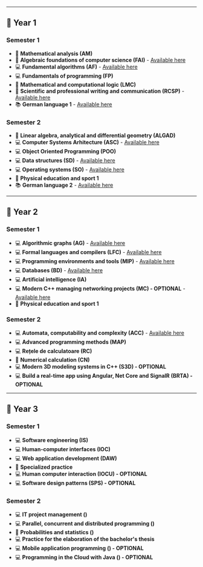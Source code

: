 
---

## 📅 **Year 1**

### Semester 1
- 🧮 **Mathematical analysis (AM)**  
- 🧮 **Algebraic foundations of computer science (FAI)** - [Available here](https://github.com/RalucaDavid/UNITBV-Info-Resources/tree/main/Year-1/Semester-1/FAI)
- 💻 **Fundamental algorithms (AF)** - [Available here](https://github.com/RalucaDavid/UNITBV-Info-Resources/tree/main/Year-1/Semester-1/AF)
- 💻 **Fundamentals of programming (FP)**  
- 🧮 **Mathematical and computational logic (LMC)** 
- 📝 **Scientific and professional writing and communication (RCSP)** - [Available here](https://github.com/RalucaDavid/UNITBV-Info-Resources/tree/main/Year-1/Semester-1/RCSP)
- 📚 **German language 1** - [Available here](https://github.com/RalucaDavid/UNITBV-Info-Resources/tree/main/Year-1/Semester-1/GERMAN)

### Semester 2
- 🧮 **Linear algebra, analytical and differential geometry (ALGAD)**  
- 💻 **Computer Systems Arhitecture (ASC)** - [Available here](https://github.com/RalucaDavid/UNITBV-Info-Resources/tree/main/Year-1/Semester-2/ASC)
- 💻 **Object Oriented Programming (POO)**
- 💻 **Data structures (SD)** - [Available here](https://github.com/RalucaDavid/UNITBV-Info-Resources/tree/main/Year-1/Semester-2/SD)
- 💻 **Operating systems (SO)** - [Available here](https://github.com/RalucaDavid/UNITBV-Info-Resources/tree/main/Year-1/Semester-2/SO)
- 🏃 **Physical education and sport 1**
- 📚 **German language 2** - [Available here](https://github.com/RalucaDavid/UNITBV-Info-Resources/tree/main/Year-1/Semester-2/GERMAN)
  
---

## 📅 **Year 2**

### Semester 1
- 💻 **Algorithmic graphs (AG)** - [Available here](https://github.com/RalucaDavid/Algorithmic-Graphs-Homeworks)
- 💻 **Formal languages ​​and compilers (LFC)** - [Available here](https://github.com/RalucaDavid/UNITBV-Info-Resources/tree/main/Year-2/Semester-1/LFC)  
- 💻 **Programming environments and tools (MIP)** - [Available here](https://github.com/RalucaDavid/School-Catalog)
- 💻 **Databases (BD)** - [Available here](https://github.com/RalucaDavid/UNITBV-Info-Resources/tree/main/Year-2/Semester-1/BD)
- 💻 **Artificial intelligence (IA)** 
- 💻 **Modern C++ managing networking projects (MC) - OPTIONAL** - [Available here](https://github.com/RalucaDavid/Gartic)
- 🏃 **Physical education and sport 1**

### Semester 2
- 💻 **Automata, computability and complexity (ACC)** - [Available here](https://github.com/RalucaDavid/UNITBV-Info-Resources/tree/main/Year-2/Semester-2/ACC)
- 💻 **Advanced programming methods (MAP)**
- 💻 **Rețele de calculatoare (RC)**
- 🧮 **Numerical calculation (CN)**
- 💻 **Modern 3D modeling systems in C++ (S3D) - OPTIONAL** 
- 💻 **Build a real-time app using Angular, Net Core and SignalR	(BRTA) - OPTIONAL**
  
---

## 📅 **Year 3**

### Semester 1
- 💻 **Software engineering (IS)**  
- 💻 **Human-computer interfaces (IOC)**  
- 💻 **Web application development (DAW)**
- 💼 **Specialized practice**  
- 💻 **Human computer interaction (IOCU) - OPTIONAL** 
- 💻 **Software design patterns (SPS) - OPTIONAL** 

### Semester 2
- 💻 **IT project management ()**  
- 💻 **Parallel, concurrent and distributed programming ()**
- 🧮 **Probabilities and statistics ()**
- 💻 **Practice for the elaboration of the bachelor's thesis**
- 💻 **Mobile application programming () - OPTIONAL** 
- 💻 **Programming in the Cloud with Java	() - OPTIONAL**
